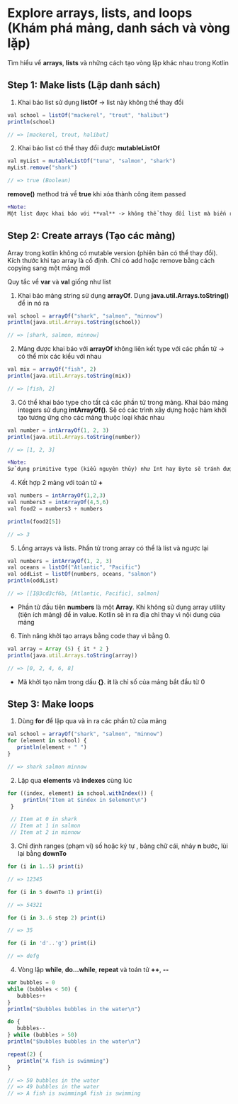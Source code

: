 # Explore arrays, lists, and loops (Khám phá mảng, danh sách và vòng lặp)

Tìm hiểu về **arrays**, **lists** và những cách tạo vòng lặp khác nhau trong Kotlin

## Step 1: Make lists (Lập danh sách)

1. Khai báo list sử dụng **listOf** -> list này không thể thay đổi

```js
val school = listOf("mackerel", "trout", "halibut")
println(school)

// => [mackerel, trout, halibut]
```

2. Khai báo list có thể thay đổi được **mutableListOf**

```js
val myList = mutableListOf("tuna", "salmon", "shark")
myList.remove("shark")

// => true (Boolean)
```
**remove()** method trả về **true** khi xóa thành công item passed

```diff
+Note:
Một list được khai báo với **val** -> không thể thay đổi list mà biến refers (đề cập đến), nhưng có thể thay đổi nội dung trong list
```

## Step 2: Create arrays (Tạo các mảng)

Array trong kotlin không có mutable version (phiên bản có thể thay đổi). Kích thước khi tạo array là cố định. Chỉ có add hoặc remove bằng cách copying sang một mảng mới

Quy tắc về **var** và **val** giống như list

1. Khai báo mảng string sử dụng **arrayOf**. Dụng **java.util.Arrays.toString()** để in nó ra

```js
val school = arrayOf("shark", "salmon", "minnow")
println(java.util.Arrays.toString(school))

// => [shark, salmon, minnow]
```

2. Mảng được khai báo với **arrayOf** không liên kết type với các phần tử -> có thể mix các kiểu với nhau

```js
val mix = arrayOf("fish", 2)
println(java.util.Arrays.toString(mix))

// => [fish, 2]
```

3. Có thể khai báo type cho tất cả các phần tử trong mảng. Khai báo mảng integers sử dụng **intArrayOf()**. Sẽ có các trình xây dựng hoặc hàm khởi tạo tương ứng cho các mảng thuộc loại khác nhau

```js
val number = intArrayOf(1, 2, 3)
println(java.util.Arrays.toString(number))

// => [1, 2, 3]
```

```diff
+Note:
Sử dụng primitive type (kiểu nguyên thủy) như Int hay Byte sẽ tránh được overhead of boxing (boxing là việc bao bọc con số bằng một object) 
```

4. Kết hợp 2 mảng với toán tử **+**

```js
val numbers = intArrayOf(1,2,3)
val numbers3 = intArrayOf(4,5,6)
val food2 = numbers3 + numbers

println(food2[5])

// => 3
```

5. Lồng arrays và lists. Phần tử trong array có thể là list và ngược lại

```js
val numbers = intArrayOf(1, 2, 3)
val oceans = listOf("Atlantic", "Pacific")
val oddList = listOf(numbers, oceans, "salmon")
println(oddList)

// => [[I@3cd3cf6b, [Atlantic, Pacific], salmon]
```

* Phần tử đầu tiên **numbers** là một **Array**. Khi không sử dụng array utility (tiện ích mảng) để in value. Kotlin sẽ in ra địa chỉ thay vì nội dung của mảng

6. Tính năng khởi tạo arrays bằng code thay vì bằng 0.

```js
val array = Array (5) { it * 2 }
println(java.util.Arrays.toString(array))

// => [0, 2, 4, 6, 8]
```

* Mã khởi tạo nằm trong dấu **{}**. **it** là chỉ số của mảng bắt đầu từ 0

## Step 3: Make loops

1. Dùng **for** để lặp qua và in ra các phần tử của mảng


```js
val school = arrayOf("shark", "salmon", "minnow")
for (element in school) {
   println(element + " ")
}

// => shark salmon minnow 
```

2. Lặp qua **elements** và **indexes** cùng lúc

```js
for ((index, element) in school.withIndex()) {
     println("Item at $index in $element\n")
 }

 // Item at 0 in shark 
 // Item at 1 in salmon
 // Item at 2 in minnow
```

3. Chỉ định ranges (phạm vi) số hoặc ký tự , bảng chữ cái, nhảy **n** bước, lùi lại bằng **downTo**

```js
for (i in 1..5) print(i)

// => 12345

for (i in 5 downTo 1) print(i)

// => 54321

for (i in 3..6 step 2) print(i)

// => 35

for (i in 'd'..'g') print(i)

// => defg
```

4. Vòng lặp **while**, **do...while**, **repeat** và toán tử **++**, **--**

```js
var bubbles = 0
while (bubbles < 50) {
   bubbles++
}
println("$bubbles bubbles in the water\n")

do {
   bubbles--
} while (bubbles > 50) 
println("$bubbles bubbles in the water\n")

repeat(2) {
   println("A fish is swimming")
}

// => 50 bubbles in the water
// => 49 bubbles in the water
// => A fish is swimmingA fish is swimming
```
